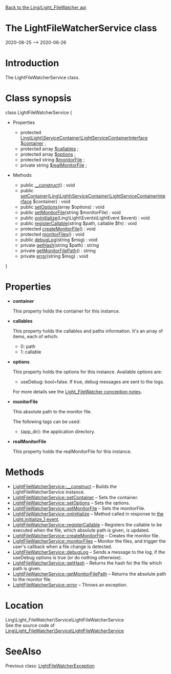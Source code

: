 [Back to the Ling/Light_FileWatcher api](https://github.com/lingtalfi/Light_FileWatcher/blob/master/doc/api/Ling/Light_FileWatcher.md)



The LightFileWatcherService class
================
2020-06-25 --> 2020-06-26






Introduction
============

The LightFileWatcherService class.



Class synopsis
==============


class <span class="pl-k">LightFileWatcherService</span>  {

- Properties
    - protected [Ling\Light\ServiceContainer\LightServiceContainerInterface](https://github.com/lingtalfi/Light/blob/master/doc/api/Ling/Light/ServiceContainer/LightServiceContainerInterface.md) [$container](#property-container) ;
    - protected array [$callables](#property-callables) ;
    - protected array [$options](#property-options) ;
    - protected string [$monitorFile](#property-monitorFile) ;
    - private string [$realMonitorFile](#property-realMonitorFile) ;

- Methods
    - public [__construct](https://github.com/lingtalfi/Light_FileWatcher/blob/master/doc/api/Ling/Light_FileWatcher/Service/LightFileWatcherService/__construct.md)() : void
    - public [setContainer](https://github.com/lingtalfi/Light_FileWatcher/blob/master/doc/api/Ling/Light_FileWatcher/Service/LightFileWatcherService/setContainer.md)([Ling\Light\ServiceContainer\LightServiceContainerInterface](https://github.com/lingtalfi/Light/blob/master/doc/api/Ling/Light/ServiceContainer/LightServiceContainerInterface.md) $container) : void
    - public [setOptions](https://github.com/lingtalfi/Light_FileWatcher/blob/master/doc/api/Ling/Light_FileWatcher/Service/LightFileWatcherService/setOptions.md)(array $options) : void
    - public [setMonitorFile](https://github.com/lingtalfi/Light_FileWatcher/blob/master/doc/api/Ling/Light_FileWatcher/Service/LightFileWatcherService/setMonitorFile.md)(string $monitorFile) : void
    - public [onInitialize](https://github.com/lingtalfi/Light_FileWatcher/blob/master/doc/api/Ling/Light_FileWatcher/Service/LightFileWatcherService/onInitialize.md)(Ling\Light\Events\LightEvent $event) : void
    - public [registerCallable](https://github.com/lingtalfi/Light_FileWatcher/blob/master/doc/api/Ling/Light_FileWatcher/Service/LightFileWatcherService/registerCallable.md)(string $path, callable $fn) : void
    - protected [createMonitorFile](https://github.com/lingtalfi/Light_FileWatcher/blob/master/doc/api/Ling/Light_FileWatcher/Service/LightFileWatcherService/createMonitorFile.md)() : void
    - protected [monitorFiles](https://github.com/lingtalfi/Light_FileWatcher/blob/master/doc/api/Ling/Light_FileWatcher/Service/LightFileWatcherService/monitorFiles.md)() : void
    - public [debugLog](https://github.com/lingtalfi/Light_FileWatcher/blob/master/doc/api/Ling/Light_FileWatcher/Service/LightFileWatcherService/debugLog.md)(string $msg) : void
    - private [getHash](https://github.com/lingtalfi/Light_FileWatcher/blob/master/doc/api/Ling/Light_FileWatcher/Service/LightFileWatcherService/getHash.md)(string $path) : string
    - private [getMonitorFilePath](https://github.com/lingtalfi/Light_FileWatcher/blob/master/doc/api/Ling/Light_FileWatcher/Service/LightFileWatcherService/getMonitorFilePath.md)() : string
    - private [error](https://github.com/lingtalfi/Light_FileWatcher/blob/master/doc/api/Ling/Light_FileWatcher/Service/LightFileWatcherService/error.md)(string $msg) : void

}




Properties
=============

- <span id="property-container"><b>container</b></span>

    This property holds the container for this instance.
    
    

- <span id="property-callables"><b>callables</b></span>

    This property holds the callables and paths information.
    It's an array of items, each of which:
    
    - 0: path
    - 1: callable
    
    

- <span id="property-options"><b>options</b></span>

    This property holds the options for this instance.
    Available options are:
    
    - useDebug: bool=false.
             If true, debug messages are sent to the logs.
    
    For more details see the [Light_FileWatcher conception notes](https://github.com/lingtalfi/Light_FileWatcher/blob/master/doc/pages/conception-notes.md).
    
    

- <span id="property-monitorFile"><b>monitorFile</b></span>

    This absolute path to the monitor file.
    
    The following tags can be used:
    
    - {app_dir}: the application directory.
    
    

- <span id="property-realMonitorFile"><b>realMonitorFile</b></span>

    This property holds the realMonitorFile for this instance.
    
    



Methods
==============

- [LightFileWatcherService::__construct](https://github.com/lingtalfi/Light_FileWatcher/blob/master/doc/api/Ling/Light_FileWatcher/Service/LightFileWatcherService/__construct.md) &ndash; Builds the LightFileWatcherService instance.
- [LightFileWatcherService::setContainer](https://github.com/lingtalfi/Light_FileWatcher/blob/master/doc/api/Ling/Light_FileWatcher/Service/LightFileWatcherService/setContainer.md) &ndash; Sets the container.
- [LightFileWatcherService::setOptions](https://github.com/lingtalfi/Light_FileWatcher/blob/master/doc/api/Ling/Light_FileWatcher/Service/LightFileWatcherService/setOptions.md) &ndash; Sets the options.
- [LightFileWatcherService::setMonitorFile](https://github.com/lingtalfi/Light_FileWatcher/blob/master/doc/api/Ling/Light_FileWatcher/Service/LightFileWatcherService/setMonitorFile.md) &ndash; Sets the monitorFile.
- [LightFileWatcherService::onInitialize](https://github.com/lingtalfi/Light_FileWatcher/blob/master/doc/api/Ling/Light_FileWatcher/Service/LightFileWatcherService/onInitialize.md) &ndash; Method called in response to [the Light.initialize_1 event](https://github.com/lingtalfi/Light/blob/master/personal/mydoc/pages/events.md).
- [LightFileWatcherService::registerCallable](https://github.com/lingtalfi/Light_FileWatcher/blob/master/doc/api/Ling/Light_FileWatcher/Service/LightFileWatcherService/registerCallable.md) &ndash; Registers the callable to be executed when the file, which absolute path is given, is updated.
- [LightFileWatcherService::createMonitorFile](https://github.com/lingtalfi/Light_FileWatcher/blob/master/doc/api/Ling/Light_FileWatcher/Service/LightFileWatcherService/createMonitorFile.md) &ndash; Creates the monitor file.
- [LightFileWatcherService::monitorFiles](https://github.com/lingtalfi/Light_FileWatcher/blob/master/doc/api/Ling/Light_FileWatcher/Service/LightFileWatcherService/monitorFiles.md) &ndash; Monitor the files, and trigger the user's callback when a file change is detected.
- [LightFileWatcherService::debugLog](https://github.com/lingtalfi/Light_FileWatcher/blob/master/doc/api/Ling/Light_FileWatcher/Service/LightFileWatcherService/debugLog.md) &ndash; Sends a message to the log, if the useDebug options is true (or do nothing otherwise).
- [LightFileWatcherService::getHash](https://github.com/lingtalfi/Light_FileWatcher/blob/master/doc/api/Ling/Light_FileWatcher/Service/LightFileWatcherService/getHash.md) &ndash; Returns the hash for the file which path is given.
- [LightFileWatcherService::getMonitorFilePath](https://github.com/lingtalfi/Light_FileWatcher/blob/master/doc/api/Ling/Light_FileWatcher/Service/LightFileWatcherService/getMonitorFilePath.md) &ndash; Returns the absolute path to the monitor file.
- [LightFileWatcherService::error](https://github.com/lingtalfi/Light_FileWatcher/blob/master/doc/api/Ling/Light_FileWatcher/Service/LightFileWatcherService/error.md) &ndash; Throws an exception.





Location
=============
Ling\Light_FileWatcher\Service\LightFileWatcherService<br>
See the source code of [Ling\Light_FileWatcher\Service\LightFileWatcherService](https://github.com/lingtalfi/Light_FileWatcher/blob/master/Service/LightFileWatcherService.php)



SeeAlso
==============
Previous class: [LightFileWatcherException](https://github.com/lingtalfi/Light_FileWatcher/blob/master/doc/api/Ling/Light_FileWatcher/Exception/LightFileWatcherException.md)<br>
